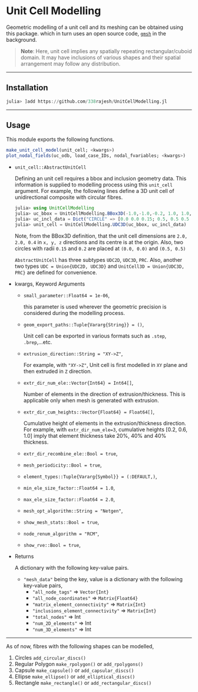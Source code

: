 # Unit Cell Modelling

Geometric modelling of a unit cell and its meshing can be obtained using this package. which in turn uses an open source code, [`gmsh`](http://gmsh.info/) in the background. 

> **Note**: Here, unit cell implies any spatially repeating rectangular/cuboid domain. It may have inclusions of various shapes and their spatial arrangement may follow any distribution.

---

## Installation

```julia
julia> ]add https://github.com/338rajesh/UnitCellModelling.jl 
```

---

## Usage

This module exports the following functions.

```julia
make_unit_cell_model(unit_cell; <kwargs>)
plot_nodal_fields(uc_odb, load_case_IDs, nodal_fvariables; <kwargs>)
```

- `unit_cell::AbstractUnitCell`
  
   Defining an unit cell requires a bbox and inclusion geometry data. This information is supplied to modelling process using this `unit_cell` argument. For example, the following lines define a 3D unit cell of unidirectional composite with circular fibres.

   ```julia
   julia> using UnitCellModelling
   julia> uc_bbox = UnitCellModelling.BBox3D(-1.0,-1.0,-0.2, 1.0, 1.0, 0.2)
   julia> uc_incl_data = Dict("CIRCLE" => [0.0 0.0 0.15; 0.5, 0.5 0.5 0.2])
   julia> unit_cell = UnitCellModelling.UDC3D(uc_bbox, uc_incl_data)
   ```

   Note, from the BBox3D definition, that the unit cell dimensions are `2.0, 2.0, 0.4` in `x, y, z` directions and its centre is at the origin. Also, two circles with radii `0.15` and `0.2` are placed at `(0.0, 0.0)` and `(0.5, 0.5)`

   `AbstractUnitCell` has three subtypes `UDC2D`, `UDC3D`, `PRC`. Also, another two types `UDC = Union{UDC2D, UDC3D}` and `UnitCell3D = Union{UDC3D, PRC}` are defined for convenience.

   [//]: # (write details of possible fibre shapes...etc)

- kwargs, Keyword Arguments
  - `small_parameter::Float64 = 1e-06`,

      this parameter is used wherever the geometric precision is considered during the modelling process.

  - `geom_export_paths::Tuple{Vararg{String}} = ()`,

      Unit cell can be exported in various formats such as `.step`, `.brep`,...etc.

  - `extrusion_direction::String = "XY->Z"`,

     For example, with `"XY->Z"`, Unit cell is first modelled in `XY` plane and then extruded in `Z` direction.

  - `extr_dir_num_ele::Vector{Int64} = Int64[]`,

     Number of elements in the direction of extrusion/thickness. This is applicable only when mesh is generated with extrusion.

  - `extr_dir_cum_heights::Vector{Float64} = Float64[]`,

     Cumulative height of elements in the extrusion/thickness direction. For example, with `extr_dir_num_ele=3`, cumulative heights [0.2, 0.6, 1.0] imply that element thickness take 20%, 40% and 40% thickness.

  - `extr_dir_recombine_ele::Bool = true`,
  - `mesh_periodicity::Bool = true`,
  - `element_types::Tuple{Vararg{Symbol}} = (:DEFAULT,)`,
  - `min_ele_size_factor::Float64 = 1.0`,
  - `max_ele_size_factor::Float64 = 2.0`,
  - `mesh_opt_algorithm::String = "Netgen"`,
  - `show_mesh_stats::Bool = true`,
  - `node_renum_algorithm = "RCM"`,
  - `show_rve::Bool = true`,

- Returns

   A dictionary with the following key-value pairs.

  - `"mesh_data"` being the key, value is a dictionary with the following key-value pairs,
    - `"all_node_tags"` => `Vector{Int}`
    - `"all_node_coordinates"` => `Matrix{Float64}`
    - `"matrix_element_connectivity"` => `Matrix{Int}`
    - `"inclusions_element_connectivity"` => `Matrix{Int}`
    - `"total_nodes"` => Int
    - `"num_2D_elements"` => Int
    - `"num_3D_elements"` => Int
  
---

As of now, fibres with the following shapes can be modelled,

1. Circles `add_circular_discs()`
2. Regular Polygon `make_rpolygon()` or `add_rpolygons()`
3. Capsule `make_capsule()` or `add_capsular_discs()`
4. Ellipse `make_ellipse()` or `add_elliptical_discs()`
5. Rectangle `make_rectangle()` or `add_rectangular_discs()`

